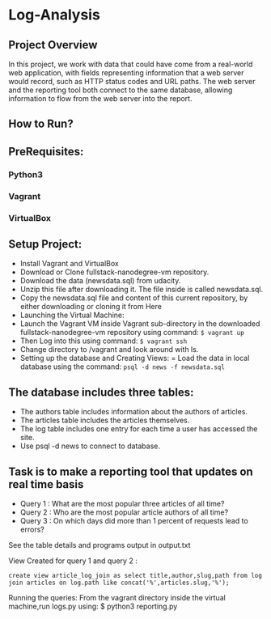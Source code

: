# Log-Analysis
## Project Overview

In this project, we work with data that could have come from a real-world web application,
with fields representing information that a web server would record, such as HTTP status codes and URL paths. The web server and the reporting tool both connect to the same database, allowing information to flow from the web server into the report.

## How to Run?

## PreRequisites:
### Python3
### Vagrant
### VirtualBox

## Setup Project:
- Install Vagrant and VirtualBox
- Download or Clone fullstack-nanodegree-vm repository.
- Download the data (newsdata.sql) from udacity.
- Unzip this file after downloading it. The file inside is called newsdata.sql.
- Copy the newsdata.sql file and content of this current repository, by either downloading or cloning it from Here
- Launching the Virtual Machine:
- Launch the Vagrant VM inside Vagrant sub-directory in the downloaded fullstack-nanodegree-vm repository using command:
  `$ vagrant up`
- Then Log into this using command:
  `$ vagrant ssh`
- Change directory to /vagrant and look around with ls.
- Setting up the database and Creating Views:
= Load the data in local database using the command:
  `psql -d news -f newsdata.sql`

## The database includes three tables:

- The authors table includes information about the authors of articles.
- The articles table includes the articles themselves.
- The log table includes one entry for each time a user has accessed the site.
- Use psql -d news to connect to database.

## Task is to make a reporting tool that updates on real time basis

- Query 1 : What are the most popular three articles of all time?
- Query 2 :  Who are the most popular article authors of all time? 
- Query 3   : On which days did more than 1 percent of requests lead to errors? 
  


See the table details and programs output in output.txt


View Created for query 1 and query 2 :


`create view article_log_join as select title,author,slug,path from log join articles on log.path like concat('%',articles.slug,'%');`


Running the queries:
From the vagrant directory inside the virtual machine,run logs.py using:
  $ python3 reporting.py
